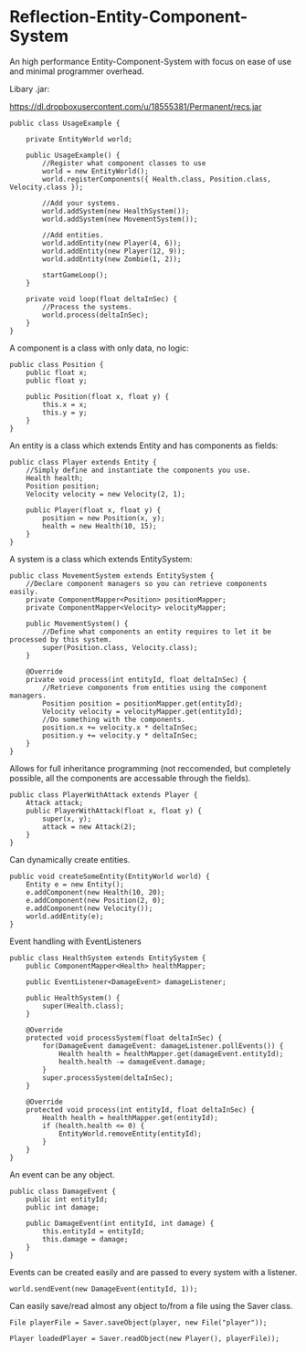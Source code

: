 Reflection-Entity-Component-System
==================================

An high performance Entity-Component-System with focus on ease of use and minimal programmer overhead.


Libary .jar:

https://dl.dropboxusercontent.com/u/18555381/Permanent/recs.jar
<br>

	public class UsageExample {
	
		private EntityWorld world;
		
		public UsageExample() {
			//Register what component classes to use
			world = new EntityWorld();
			world.registerComponents({ Health.class, Position.class, Velocity.class });
			
			//Add your systems.
			world.addSystem(new HealthSystem());
			world.addSystem(new MovementSystem());
			
			//Add entities.
			world.addEntity(new Player(4, 6));
			world.addEntity(new Player(12, 9));
			world.addEntity(new Zombie(1, 2));
			
			startGameLoop();
		}
		
		private void loop(float deltaInSec) {
			//Process the systems.
			world.process(deltaInSec);
		}
	}

A component is a class with only data, no logic:

	public class Position {
		public float x;
		public float y;
	
		public Position(float x, float y) {
			this.x = x;
			this.y = y;
		}
	}

An entity is a class which extends Entity and has components as fields:

	public class Player extends Entity {
		//Simply define and instantiate the components you use.
		Health health;
		Position position;
		Velocity velocity = new Velocity(2, 1);
	
		public Player(float x, float y) {
			position = new Position(x, y);
			health = new Health(10, 15);
		}
	}
	
A system is a class which extends EntitySystem:

	public class MovementSystem extends EntitySystem {
		//Declare component managers so you can retrieve components easily.
		private ComponentMapper<Position> positionMapper;
		private ComponentMapper<Velocity> velocityMapper;
		
		public MovementSystem() {
			//Define what components an entity requires to let it be processed by this system.
			super(Position.class, Velocity.class);
		}
	
		@Override
		private void process(int entityId, float deltaInSec) {
			//Retrieve components from entities using the component managers.
			Position position = positionMapper.get(entityId);
			Velocity velocity = velocityMapper.get(entityId);
			//Do something with the components.
			position.x += velocity.x * deltaInSec;
			position.y += velocity.y * deltaInSec;
		}
	}
	
Allows for full inheritance programming (not reccomended, but completely possible, all the components are accessable through the fields).

	public class PlayerWithAttack extends Player {
		Attack attack;
		public PlayerWithAttack(float x, float y) {
			super(x, y);
			attack = new Attack(2);
		}
	}
	
Can dynamically create entities.

	public void createSomeEntity(EntityWorld world) {
		Entity e = new Entity();
		e.addComponent(new Health(10, 20);
		e.addComponent(new Position(2, 0);
		e.addComponent(new Velocity());
		world.addEntity(e);
	}
	
	
Event handling with EventListeners

	public class HealthSystem extends EntitySystem {
		public ComponentMapper<Health> healthMapper;
	
		public EventListener<DamageEvent> damageListener;
	
		public HealthSystem() {
			super(Health.class);
		}
	
		@Override
		protected void processSystem(float deltaInSec) {
			for(DamageEvent damageEvent: damageListener.pollEvents()) {
				Health health = healthMapper.get(damageEvent.entityId);
				health.health -= damageEvent.damage;
			}
			super.processSystem(deltaInSec);
		}
	
		@Override
		protected void process(int entityId, float deltaInSec) {
			Health health = healthMapper.get(entityId);
			if (health.health <= 0) {
				EntityWorld.removeEntity(entityId);
			}
		}
	}
	
An event  can be any object.

	public class DamageEvent {
		public int entityId;
		public int damage;
	
		public DamageEvent(int entityId, int damage) {
			this.entityId = entityId;
			this.damage = damage;
		}
	}

Events can be created easily and are passed to every system with a listener.

	world.sendEvent(new DamageEvent(entityId, 1));

Can easily save/read almost any object to/from a file using the Saver class.

	File playerFile = Saver.saveObject(player, new File("player"));
	
	Player loadedPlayer = Saver.readObject(new Player(), playerFile));
	
